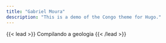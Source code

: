 ```yaml
---
title: "Gabriel Moura"
description: "This is a demo of the Congo theme for Hugo."
---
```


{{< lead >}}
Compilando a geologia
{{< /lead >}}
